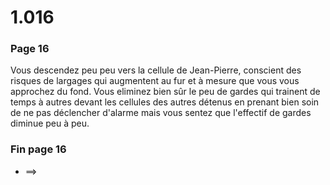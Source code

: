 # 1.016

### Page 16

Vous descendez peu peu vers la cellule de Jean-Pierre, conscient des risques de largages qui augmentent au fur et à mesure que vous vous approchez du fond. Vous eliminez bien sûr le peu de gardes qui trainent de temps à autres devant les cellules des autres détenus en prenant bien soin de ne pas déclencher d'alarme mais vous sentez que l'effectif de gardes diminue peu à peu.

### Fin  page 16

* ==&gt;

